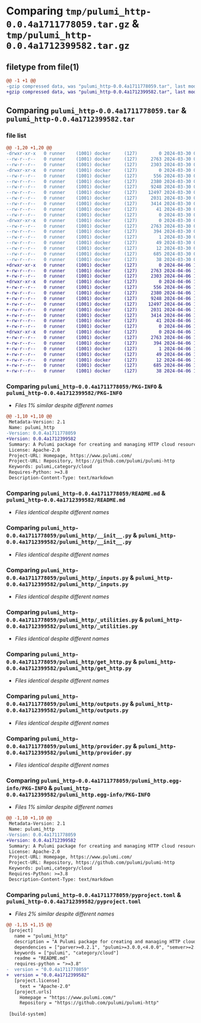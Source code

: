 # Comparing `tmp/pulumi_http-0.0.4a1711778059.tar.gz` & `tmp/pulumi_http-0.0.4a1712399582.tar.gz`

## filetype from file(1)

```diff
@@ -1 +1 @@
-gzip compressed data, was "pulumi_http-0.0.4a1711778059.tar", last modified: Sat Mar 30 06:03:19 2024, max compression
+gzip compressed data, was "pulumi_http-0.0.4a1712399582.tar", last modified: Sat Apr  6 10:46:41 2024, max compression
```

## Comparing `pulumi_http-0.0.4a1711778059.tar` & `pulumi_http-0.0.4a1712399582.tar`

### file list

```diff
@@ -1,20 +1,20 @@
-drwxr-xr-x   0 runner    (1001) docker     (127)        0 2024-03-30 06:03:19.947490 pulumi_http-0.0.4a1711778059/
--rw-r--r--   0 runner    (1001) docker     (127)     2763 2024-03-30 06:03:19.947490 pulumi_http-0.0.4a1711778059/PKG-INFO
--rw-r--r--   0 runner    (1001) docker     (127)     2303 2024-03-30 06:03:13.000000 pulumi_http-0.0.4a1711778059/README.md
-drwxr-xr-x   0 runner    (1001) docker     (127)        0 2024-03-30 06:03:19.947490 pulumi_http-0.0.4a1711778059/pulumi_http/
--rw-r--r--   0 runner    (1001) docker     (127)      556 2024-03-30 06:03:13.000000 pulumi_http-0.0.4a1711778059/pulumi_http/__init__.py
--rw-r--r--   0 runner    (1001) docker     (127)     2380 2024-03-30 06:03:13.000000 pulumi_http-0.0.4a1711778059/pulumi_http/_inputs.py
--rw-r--r--   0 runner    (1001) docker     (127)     9248 2024-03-30 06:03:13.000000 pulumi_http-0.0.4a1711778059/pulumi_http/_utilities.py
--rw-r--r--   0 runner    (1001) docker     (127)    12497 2024-03-30 06:03:13.000000 pulumi_http-0.0.4a1711778059/pulumi_http/get_http.py
--rw-r--r--   0 runner    (1001) docker     (127)     2031 2024-03-30 06:03:13.000000 pulumi_http-0.0.4a1711778059/pulumi_http/outputs.py
--rw-r--r--   0 runner    (1001) docker     (127)     3414 2024-03-30 06:03:13.000000 pulumi_http-0.0.4a1711778059/pulumi_http/provider.py
--rw-r--r--   0 runner    (1001) docker     (127)       41 2024-03-30 06:03:13.000000 pulumi_http-0.0.4a1711778059/pulumi_http/pulumi-plugin.json
--rw-r--r--   0 runner    (1001) docker     (127)        0 2024-03-30 06:03:13.000000 pulumi_http-0.0.4a1711778059/pulumi_http/py.typed
-drwxr-xr-x   0 runner    (1001) docker     (127)        0 2024-03-30 06:03:19.947490 pulumi_http-0.0.4a1711778059/pulumi_http.egg-info/
--rw-r--r--   0 runner    (1001) docker     (127)     2763 2024-03-30 06:03:19.000000 pulumi_http-0.0.4a1711778059/pulumi_http.egg-info/PKG-INFO
--rw-r--r--   0 runner    (1001) docker     (127)      394 2024-03-30 06:03:19.000000 pulumi_http-0.0.4a1711778059/pulumi_http.egg-info/SOURCES.txt
--rw-r--r--   0 runner    (1001) docker     (127)        1 2024-03-30 06:03:19.000000 pulumi_http-0.0.4a1711778059/pulumi_http.egg-info/dependency_links.txt
--rw-r--r--   0 runner    (1001) docker     (127)       49 2024-03-30 06:03:19.000000 pulumi_http-0.0.4a1711778059/pulumi_http.egg-info/requires.txt
--rw-r--r--   0 runner    (1001) docker     (127)       12 2024-03-30 06:03:19.000000 pulumi_http-0.0.4a1711778059/pulumi_http.egg-info/top_level.txt
--rw-r--r--   0 runner    (1001) docker     (127)      685 2024-03-30 06:03:13.000000 pulumi_http-0.0.4a1711778059/pyproject.toml
--rw-r--r--   0 runner    (1001) docker     (127)       38 2024-03-30 06:03:19.947490 pulumi_http-0.0.4a1711778059/setup.cfg
+drwxr-xr-x   0 runner    (1001) docker     (127)        0 2024-04-06 10:46:41.341843 pulumi_http-0.0.4a1712399582/
+-rw-r--r--   0 runner    (1001) docker     (127)     2763 2024-04-06 10:46:41.341843 pulumi_http-0.0.4a1712399582/PKG-INFO
+-rw-r--r--   0 runner    (1001) docker     (127)     2303 2024-04-06 10:46:35.000000 pulumi_http-0.0.4a1712399582/README.md
+drwxr-xr-x   0 runner    (1001) docker     (127)        0 2024-04-06 10:46:41.341843 pulumi_http-0.0.4a1712399582/pulumi_http/
+-rw-r--r--   0 runner    (1001) docker     (127)      556 2024-04-06 10:46:35.000000 pulumi_http-0.0.4a1712399582/pulumi_http/__init__.py
+-rw-r--r--   0 runner    (1001) docker     (127)     2380 2024-04-06 10:46:35.000000 pulumi_http-0.0.4a1712399582/pulumi_http/_inputs.py
+-rw-r--r--   0 runner    (1001) docker     (127)     9248 2024-04-06 10:46:35.000000 pulumi_http-0.0.4a1712399582/pulumi_http/_utilities.py
+-rw-r--r--   0 runner    (1001) docker     (127)    12497 2024-04-06 10:46:35.000000 pulumi_http-0.0.4a1712399582/pulumi_http/get_http.py
+-rw-r--r--   0 runner    (1001) docker     (127)     2031 2024-04-06 10:46:35.000000 pulumi_http-0.0.4a1712399582/pulumi_http/outputs.py
+-rw-r--r--   0 runner    (1001) docker     (127)     3414 2024-04-06 10:46:35.000000 pulumi_http-0.0.4a1712399582/pulumi_http/provider.py
+-rw-r--r--   0 runner    (1001) docker     (127)       41 2024-04-06 10:46:35.000000 pulumi_http-0.0.4a1712399582/pulumi_http/pulumi-plugin.json
+-rw-r--r--   0 runner    (1001) docker     (127)        0 2024-04-06 10:46:35.000000 pulumi_http-0.0.4a1712399582/pulumi_http/py.typed
+drwxr-xr-x   0 runner    (1001) docker     (127)        0 2024-04-06 10:46:41.341843 pulumi_http-0.0.4a1712399582/pulumi_http.egg-info/
+-rw-r--r--   0 runner    (1001) docker     (127)     2763 2024-04-06 10:46:41.000000 pulumi_http-0.0.4a1712399582/pulumi_http.egg-info/PKG-INFO
+-rw-r--r--   0 runner    (1001) docker     (127)      394 2024-04-06 10:46:41.000000 pulumi_http-0.0.4a1712399582/pulumi_http.egg-info/SOURCES.txt
+-rw-r--r--   0 runner    (1001) docker     (127)        1 2024-04-06 10:46:41.000000 pulumi_http-0.0.4a1712399582/pulumi_http.egg-info/dependency_links.txt
+-rw-r--r--   0 runner    (1001) docker     (127)       49 2024-04-06 10:46:41.000000 pulumi_http-0.0.4a1712399582/pulumi_http.egg-info/requires.txt
+-rw-r--r--   0 runner    (1001) docker     (127)       12 2024-04-06 10:46:41.000000 pulumi_http-0.0.4a1712399582/pulumi_http.egg-info/top_level.txt
+-rw-r--r--   0 runner    (1001) docker     (127)      685 2024-04-06 10:46:35.000000 pulumi_http-0.0.4a1712399582/pyproject.toml
+-rw-r--r--   0 runner    (1001) docker     (127)       38 2024-04-06 10:46:41.341843 pulumi_http-0.0.4a1712399582/setup.cfg
```

### Comparing `pulumi_http-0.0.4a1711778059/PKG-INFO` & `pulumi_http-0.0.4a1712399582/PKG-INFO`

 * *Files 1% similar despite different names*

```diff
@@ -1,10 +1,10 @@
 Metadata-Version: 2.1
 Name: pulumi_http
-Version: 0.0.4a1711778059
+Version: 0.0.4a1712399582
 Summary: A Pulumi package for creating and managing HTTP cloud resources.
 License: Apache-2.0
 Project-URL: Homepage, https://www.pulumi.com/
 Project-URL: Repository, https://github.com/pulumi/pulumi-http
 Keywords: pulumi,category/cloud
 Requires-Python: >=3.8
 Description-Content-Type: text/markdown
```

### Comparing `pulumi_http-0.0.4a1711778059/README.md` & `pulumi_http-0.0.4a1712399582/README.md`

 * *Files identical despite different names*

### Comparing `pulumi_http-0.0.4a1711778059/pulumi_http/__init__.py` & `pulumi_http-0.0.4a1712399582/pulumi_http/__init__.py`

 * *Files identical despite different names*

### Comparing `pulumi_http-0.0.4a1711778059/pulumi_http/_inputs.py` & `pulumi_http-0.0.4a1712399582/pulumi_http/_inputs.py`

 * *Files identical despite different names*

### Comparing `pulumi_http-0.0.4a1711778059/pulumi_http/_utilities.py` & `pulumi_http-0.0.4a1712399582/pulumi_http/_utilities.py`

 * *Files identical despite different names*

### Comparing `pulumi_http-0.0.4a1711778059/pulumi_http/get_http.py` & `pulumi_http-0.0.4a1712399582/pulumi_http/get_http.py`

 * *Files identical despite different names*

### Comparing `pulumi_http-0.0.4a1711778059/pulumi_http/outputs.py` & `pulumi_http-0.0.4a1712399582/pulumi_http/outputs.py`

 * *Files identical despite different names*

### Comparing `pulumi_http-0.0.4a1711778059/pulumi_http/provider.py` & `pulumi_http-0.0.4a1712399582/pulumi_http/provider.py`

 * *Files identical despite different names*

### Comparing `pulumi_http-0.0.4a1711778059/pulumi_http.egg-info/PKG-INFO` & `pulumi_http-0.0.4a1712399582/pulumi_http.egg-info/PKG-INFO`

 * *Files 1% similar despite different names*

```diff
@@ -1,10 +1,10 @@
 Metadata-Version: 2.1
 Name: pulumi_http
-Version: 0.0.4a1711778059
+Version: 0.0.4a1712399582
 Summary: A Pulumi package for creating and managing HTTP cloud resources.
 License: Apache-2.0
 Project-URL: Homepage, https://www.pulumi.com/
 Project-URL: Repository, https://github.com/pulumi/pulumi-http
 Keywords: pulumi,category/cloud
 Requires-Python: >=3.8
 Description-Content-Type: text/markdown
```

### Comparing `pulumi_http-0.0.4a1711778059/pyproject.toml` & `pulumi_http-0.0.4a1712399582/pyproject.toml`

 * *Files 2% similar despite different names*

```diff
@@ -1,15 +1,15 @@
 [project]
   name = "pulumi_http"
   description = "A Pulumi package for creating and managing HTTP cloud resources."
   dependencies = ["parver>=0.2.1", "pulumi>=3.0.0,<4.0.0", "semver>=2.8.1"]
   keywords = ["pulumi", "category/cloud"]
   readme = "README.md"
   requires-python = ">=3.8"
-  version = "0.0.4a1711778059"
+  version = "0.0.4a1712399582"
   [project.license]
     text = "Apache-2.0"
   [project.urls]
     Homepage = "https://www.pulumi.com/"
     Repository = "https://github.com/pulumi/pulumi-http"
 
 [build-system]
```

